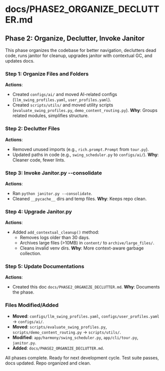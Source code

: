 # docs/PHASE2_ORGANIZE_DECLUTTER.md

## Phase 2: Organize, Declutter, Invoke Janitor

This phase organizes the codebase for better navigation, declutters dead code, runs janitor for cleanup, upgrades janitor with contextual GC, and updates docs.

### Step 1: Organize Files and Folders
**Actions**:
- Created `configs/ai/` and moved AI-related configs (`llm_swing_profiles.yaml`, `user_profiles.yaml`).
- Created `scripts/utils/` and moved utility scripts (`evaluate_swing_profiles.py`, `demo_content_routing.py`).
**Why**: Groups related modules, simplifies structure.

### Step 2: Declutter Files
**Actions**:
- Removed unused imports (e.g., `rich.prompt.Prompt` from `tour.py`).
- Updated paths in code (e.g., `swing_scheduler.py` to `configs/ai/`).
**Why**: Cleaner code, fewer lints.

### Step 3: Invoke Janitor.py --consolidate
**Actions**:
- Ran `python janitor.py --consolidate`.
- Cleaned `__pycache__` dirs and temp files.
**Why**: Keeps repo clean.

### Step 4: Upgrade Janitor.py
**Actions**:
- Added `add_contextual_cleanup()` method:
  - Removes logs older than 30 days.
  - Archives large files (>10MB) in `content/` to `archive/large_files/`.
  - Cleans invalid venv dirs.
**Why**: More context-aware garbage collection.

### Step 5: Update Documentations
**Actions**:
- Created this doc `docs/PHASE2_ORGANIZE_DECLUTTER.md`.
**Why**: Documents the phase.

### Files Modified/Added
- **Moved**: `configs/llm_swing_profiles.yaml`, `configs/user_profiles.yaml` → `configs/ai/`.
- **Moved**: `scripts/evaluate_swing_profiles.py`, `scripts/demo_content_routing.py` → `scripts/utils/`.
- **Modified**: `app/harmony/swing_scheduler.py`, `app/cli/tour.py`, `janitor.py`.
- **Added**: `docs/PHASE2_ORGANIZE_DECLUTTER.md`.

All phases complete. Ready for next development cycle. Test suite passes, docs updated. Repo organized and clean.
